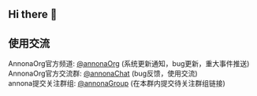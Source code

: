 ## Hi there 👋

## 使用交流

AnnonaOrg官方频道: [@annonaOrg](https://t.me/annonaOrg) (系统更新通知，bug更新，重大事件推送)  
AnnonaOrg官方交流群: [@annonaChat](https://t.me/annonaChat) (bug反馈，使用交流)    
annona提交关注群组: [@annonaGroup](https://t.me/annonaGroup) (在本群内提交待关注群组链接)  


<!--

**Here are some ideas to get you started:**

🙋‍♀️ A short introduction - what is your organization all about?
🌈 Contribution guidelines - how can the community get involved?
👩‍💻 Useful resources - where can the community find your docs? Is there anything else the community should know?
🍿 Fun facts - what does your team eat for breakfast?
🧙 Remember, you can do mighty things with the power of [Markdown](https://docs.github.com/github/writing-on-github/getting-started-with-writing-and-formatting-on-github/basic-writing-and-formatting-syntax)
-->
